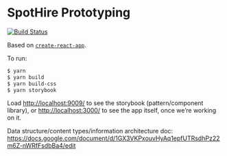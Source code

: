 # SpotHire Prototyping

[![Build Status](https://travis-ci.com/SpotHire-io/spothire.io.svg?token=pQ71BAtdpToDszsTW8N2&branch=master)](https://travis-ci.com/SpotHire-io/spothire.io)

Based on [`create-react-app`](https://github.com/facebookincubator/create-react-app).

To run:

```bash
$ yarn
$ yarn build
$ yarn build-css
$ yarn storybook
```

Load <http://localhost:9009/> to see the storybook (pattern/component library),
or <http://localhost:3000/> to see the app itself, once we’re working on it.

Data structure/content types/information architecture doc: <https://docs.google.com/document/d/1GX3VKPxouvHyAq1epfUTRsdhPz22m6Z-nWRfFsdbBa4/edit>
